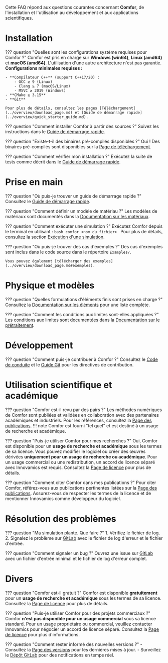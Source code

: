Cette FAQ répond aux questions courantes concernant **Comfor**, de l'installation et l'utilisation au développement et aux applications scientifiques.

# Installation

??? question "Quelles sont les configurations système requises pour Comfor ?"
    Comfor est pris en charge sur **Windows (win64)**, **Linux (amd64)** et **macOS (amd64)**. L'utilisation d'une autre architecture n'est pas garantie.
    **Configurations minimales requises :**

    - **Compilateur C++** (support C++17/20) :
        - GCC ≥ 9 (Linux)
        - Clang ≥ 7 (macOS/Linux)
        - MSVC ≥ 2019 (Windows)
    - **CMake ≥ 3.15**
    - **Git**

    Pour plus de détails, consultez les pages [Téléchargement](../overview/download_page.md) et [Guide de démarrage rapide](../overview/quick_starter_guide.md).

??? question "Comment installer Comfor à partir des sources ?"
    Suivez les instructions dans le [Guide de démarrage rapide](../overview/quick_starter_guide.md).

??? question "Existe-t-il des binaires pré-compilés disponibles ?"
    Oui ! Des binaires pré-compilés sont disponibles sur la [Page de téléchargement](../overview/download_page.md#examples).

??? question "Comment vérifier mon installation ?"
    Exécutez la suite de tests comme décrit dans le [Guide de démarrage rapide](../overview/quick_starter_guide.md#execution_et_tests).

# Prise en main

??? question "Où puis-je trouver un guide de démarrage rapide ?"
    Consultez le [Guide de démarrage rapide](../overview/quick_starter_guide.md).

??? question "Comment définir un modèle de matériau ?"
    Les modèles de matériaux sont documentés dans la [Documentation sur les matériaux](../docs/docs_materials.md).

??? question "Comment exécuter une simulation ?"
    Exécutez Comfor depuis le terminal en utilisant :
    ```bash
    comfor <nom_du_fichier>
    ```
    Pour plus de détails, consultez la section [Exécution d'une simulation](../docs/docs_analysis.md).

??? question "Où puis-je trouver des cas d'exemples ?"
    Des cas d'exemples sont inclus dans le code source dans le répertoire `Examples/`.

    Vous pouvez également [télécharger des exemples](../overview/download_page.md#exemples).

# Physique et modèles

??? question "Quelles formulations d'éléments finis sont prises en charge ?"
    Consultez la [Documentation sur les éléments](../docs/docs_elements.md) pour une liste complète.

??? question "Comment les conditions aux limites sont-elles appliquées ?"
    Les conditions aux limites sont documentées dans la [Documentation sur le prétraitement](../docs/docs_preprocessing.md).

# Développement

??? question "Comment puis-je contribuer à Comfor ?"
    Consultez le [Code de conduite](../developers/dev_code_of_conduct.md) et le [Guide Git](../developers/dev_git.md) pour les directives de contribution.

# Utilisation scientifique et académique

??? question "Comfor est-il revu par des pairs ?"
    Les méthodes numériques de Comfor sont publiées et validées en collaboration avec des partenaires académiques et industriels.
    Pour les références, consultez la [Page des publications](../news/news_publications.md).
    !!! note
        Comfor est fourni "tel quel" et est destiné à un usage de recherche et académique.

??? question "Puis-je utiliser Comfor pour mes recherches ?"
    Oui, Comfor est disponible pour un **usage de recherche et académique** sous les termes de sa licence.
    Vous pouvez modifier le logiciel ou créer des œuvres dérivées **uniquement pour un usage de recherche ou académique**.
    Pour un usage commercial ou une redistribution, un accord de licence séparé avec Innovamics est requis.
    Consultez la [Page de licence](../developers/dev_license.md) pour plus de détails.

??? question "Comment citer Comfor dans mes publications ?"
    Pour citer Comfor, référez-vous aux publications pertinentes listées sur la [Page des publications](../news/news_publications.md).
    Assurez-vous de respecter les termes de la licence et de mentionner Innovamics comme développeur du logiciel.

# Résolution des problèmes

??? question "Ma simulation plante. Que faire ?"
    1. Vérifiez le fichier de log.
    2. Signalez le problème sur [GitLab](https://gitlab.com/comfor/comfor) avec le fichier de log d'erreur et le fichier d'entrée.

??? question "Comment signaler un bug ?"
    Ouvrez une issue sur [GitLab](https://gitlab.com/comfor/comfor) avec un fichier d'entrée minimal et le fichier de log d'erreur complet.

# Divers

??? question "Comfor est-il gratuit ?"
    Comfor est disponible **gratuitement** pour un **usage de recherche et académique** sous les termes de sa licence.
    Consultez la [Page de licence](../developers/dev_license.md) pour plus de détails.

??? question "Puis-je utiliser Comfor pour des projets commerciaux ?"
    Comfor **n'est pas disponible pour un usage commercial** sous sa licence standard.
    Pour un usage propriétaire ou commercial, veuillez contacter Innovamics pour négocier un accord de licence séparé.
    Consultez la [Page de licence](../developers/dev_license.md) pour plus d'informations.

??? question "Comment rester informé des nouvelles versions ?"
    - Consultez la [Page des versions](../news/news_versions.md) pour les dernières mises à jour.
    - Surveillez le [Dépôt GitLab](https://gitlab.com/comfor/comfor) pour des notifications en temps réel.
